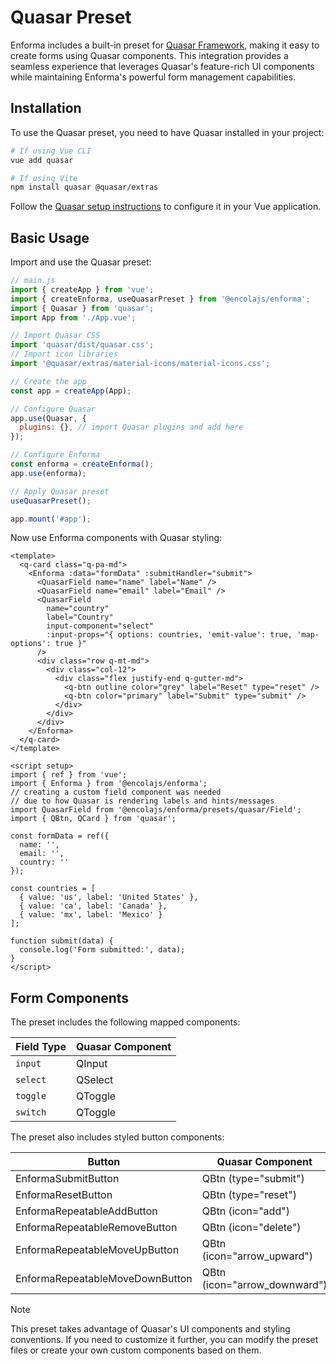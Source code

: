 # Quasar Preset

Enforma includes a built-in preset for [Quasar Framework](https://quasar.dev/), making it easy to create forms using Quasar components. This integration provides a seamless experience that leverages Quasar's feature-rich UI components while maintaining Enforma's powerful form management capabilities.

## Installation

To use the Quasar preset, you need to have Quasar installed in your project:

```bash
# If using Vue CLI
vue add quasar

# If using Vite
npm install quasar @quasar/extras
```

Follow the [Quasar setup instructions](https://quasar.dev/start/vite-plugin) to configure it in your Vue application.

## Basic Usage

Import and use the Quasar preset:

```js
// main.js
import { createApp } from 'vue';
import { createEnforma, useQuasarPreset } from '@encolajs/enforma';
import { Quasar } from 'quasar';
import App from './App.vue';

// Import Quasar CSS
import 'quasar/dist/quasar.css';
// Import icon libraries
import '@quasar/extras/material-icons/material-icons.css';

// Create the app
const app = createApp(App);

// Configure Quasar
app.use(Quasar, {
  plugins: {}, // import Quasar plugins and add here
});

// Configure Enforma
const enforma = createEnforma();
app.use(enforma);

// Apply Quasar preset
useQuasarPreset();

app.mount('#app');
```

Now use Enforma components with Quasar styling:

```vue
<template>
  <q-card class="q-pa-md">
    <Enforma :data="formData" :submitHandler="submit">
      <QuasarField name="name" label="Name" />
      <QuasarField name="email" label="Email" />
      <QuasarField 
        name="country" 
        label="Country" 
        input-component="select" 
        :input-props="{ options: countries, 'emit-value': true, 'map-options': true }" 
      />
      <div class="row q-mt-md">
        <div class="col-12">
          <div class="flex justify-end q-gutter-md">
            <q-btn outline color="grey" label="Reset" type="reset" />
            <q-btn color="primary" label="Submit" type="submit" />
          </div>
        </div>
      </div>
    </Enforma>
  </q-card>
</template>

<script setup>
import { ref } from 'vue';
import { Enforma } from '@encolajs/enforma';
// creating a custom field component was needed 
// due to how Quasar is rendering labels and hints/messages 
import QuasarField from '@encolajs/enforma/presets/quasar/Field';
import { QBtn, QCard } from 'quasar';

const formData = ref({
  name: '',
  email: '',
  country: ''
});

const countries = [
  { value: 'us', label: 'United States' },
  { value: 'ca', label: 'Canada' },
  { value: 'mx', label: 'Mexico' }
];

function submit(data) {
  console.log('Form submitted:', data);
}
</script>
```

## Form Components

The preset includes the following mapped components:

| Field Type | Quasar Component |
|------------|------------------|
| `input`    | QInput           |
| `select`   | QSelect          |
| `toggle`   | QToggle          |
| `switch`   | QToggle          |

The preset also includes styled button components:

| Button | Quasar Component |
|--------|-------------------|
| EnformaSubmitButton | QBtn (type="submit") |
| EnformaResetButton | QBtn (type="reset") |
| EnformaRepeatableAddButton | QBtn (icon="add") |
| EnformaRepeatableRemoveButton | QBtn (icon="delete") |
| EnformaRepeatableMoveUpButton | QBtn (icon="arrow_upward") |
| EnformaRepeatableMoveDownButton | QBtn (icon="arrow_downward") |

> [!NOTE]
> This preset takes advantage of Quasar's UI components and styling conventions. If you need to customize it further, you can modify the preset files or create your own custom components based on them.